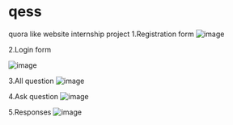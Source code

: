 # qess
quora like website internship project
1.Registration form
![image](https://user-images.githubusercontent.com/60998525/165273724-04929e5e-d552-4eb6-b529-b4a7bf24c6f4.png)

2.Login form  

![image](https://user-images.githubusercontent.com/60998525/165273767-42c2c815-c9df-41d9-9b40-594f2bd4737d.png)

3.All question
![image](https://user-images.githubusercontent.com/60998525/165273787-19e6e8f4-9e7d-4161-8098-331e3b8de793.png)

4.Ask question
![image](https://user-images.githubusercontent.com/60998525/165273806-f53732f0-0953-403a-9b91-21d6085553a7.png)

5.Responses
                 ![image](https://user-images.githubusercontent.com/60998525/165273511-86a024cd-2d2a-4aa2-b527-45e206e354c7.png)
    
                           
 
 
